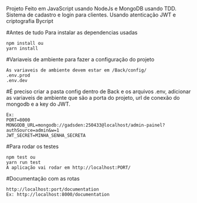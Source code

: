 Projeto Feito em JavaScript usando NodeJs e MongoDB usando TDD.
Sistema de cadastro e login para clientes. Usando atenticação JWT e  criptografia Bycript

#Antes de tudo Para instalar as dependencias usadas

    npm install ou
    yarn install

#Variaveis de ambiente para fazer a configuração do projeto

    As variaveis de ambiente devem estar em /Back/config/
    .env.prod
    .env.dev

#É preciso criar a pasta config dentro de Back e os arquivos .env, adicionar as variaveis de ambiente que são a porta do projeto, url de conexão do mongodb e a key do JWT.

    Ex:
    PORT=8000
    MONGODB_URL=mongodb://gadsden:250433@localhost/admin-painel?authSource=admin&w=1
    JWT_SECRET=MINHA_SENHA_SECRETA

#Para rodar os testes

    npm test ou
    yarn run test
    A aplicação vai rodar em http://localhost:PORT/

#Documentação com as rotas

    http://localhost:port/documentation
    Ex: http://localhost:8000/documentation